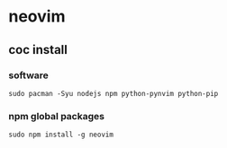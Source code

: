 # neovim

## coc install

### software
```console
sudo pacman -Syu nodejs npm python-pynvim python-pip
```

### npm global packages
```console
sudo npm install -g neovim
```
